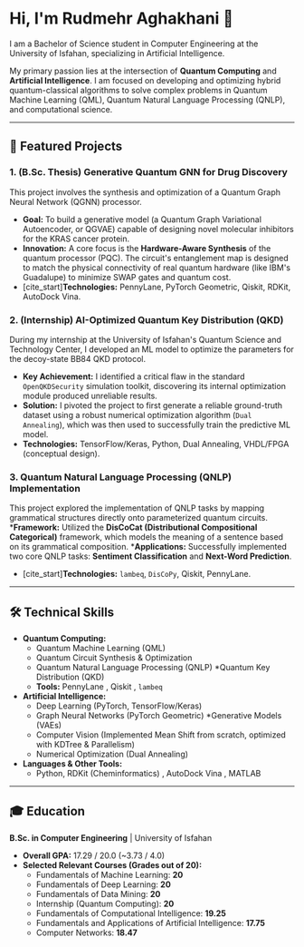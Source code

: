 # Hi, I'm Rudmehr Aghakhani 👋

I am a Bachelor of Science student in Computer Engineering at the University of Isfahan, specializing in Artificial Intelligence.

My primary passion lies at the intersection of **Quantum Computing** and **Artificial Intelligence**. I am focused on developing and optimizing hybrid quantum-classical algorithms to solve complex problems in Quantum Machine Learning (QML), Quantum Natural Language Processing (QNLP), and computational science.

---

## 🚀 Featured Projects

### 1. (B.Sc. Thesis) Generative Quantum GNN for Drug Discovery

This project involves the synthesis and optimization of a Quantum Graph Neural Network (QGNN) processor.
* **Goal:** To build a generative model (a Quantum Graph Variational Autoencoder, or QGVAE) capable of designing novel molecular inhibitors for the KRAS cancer protein.
* **Innovation:** A core focus is the **Hardware-Aware Synthesis** of the quantum processor (PQC). The circuit's entanglement map is designed to match the physical connectivity of real quantum hardware (like IBM's Guadalupe) to minimize SWAP gates and quantum cost.
* [cite_start]**Technologies:** PennyLane, PyTorch Geometric, Qiskit, RDKit, AutoDock Vina.

### 2. (Internship) AI-Optimized Quantum Key Distribution (QKD)

During my internship at the University of Isfahan's Quantum Science and Technology Center, I developed an ML model to optimize the parameters for the decoy-state BB84 QKD protocol.
* **Key Achievement:** I identified a critical flaw in the standard `OpenQKDSecurity` simulation toolkit, discovering its internal optimization module produced unreliable results.
* **Solution:** I pivoted the project to first generate a reliable ground-truth dataset using a robust numerical optimization algorithm (`Dual Annealing`), which was then used to successfully train the predictive ML model.
* **Technologies:** TensorFlow/Keras, Python, Dual Annealing, VHDL/FPGA (conceptual design).

### 3. Quantum Natural Language Processing (QNLP) Implementation

This project explored the implementation of QNLP tasks by mapping grammatical structures directly onto parameterized quantum circuits.
***Framework:** Utilized the **DisCoCat (Distributional Compositional Categorical)** framework, which models the meaning of a sentence based on its grammatical composition.
***Applications:** Successfully implemented two core QNLP tasks: **Sentiment Classification** and **Next-Word Prediction**.
* [cite_start]**Technologies:** `lambeq`, `DisCoPy`, Qiskit, PennyLane.

---

## 🛠️ Technical Skills

* **Quantum Computing:**
    * Quantum Machine Learning (QML) 
    * Quantum Circuit Synthesis & Optimization 
    * Quantum Natural Language Processing (QNLP) 
    *Quantum Key Distribution (QKD)
    * **Tools:** PennyLane , Qiskit , `lambeq` 
* **Artificial Intelligence:**
    * Deep Learning (PyTorch, TensorFlow/Keras)
    * Graph Neural Networks (PyTorch Geometric) 
    *Generative Models (VAEs)
    * Computer Vision (Implemented Mean Shift from scratch, optimized with KDTree & Parallelism) 
    * Numerical Optimization (Dual Annealing) 
* **Languages & Other Tools:**
    * Python, RDKit (Cheminformatics) , AutoDock Vina , MATLAB 

---

## 🎓 Education

**B.Sc. in Computer Engineering** | University of Isfahan 
* **Overall GPA:** 17.29 / 20.0 (~3.73 / 4.0) 
* **Selected Relevant Courses (Grades out of 20):**
    * Fundamentals of Machine Learning: **20**
    * Fundamentals of Deep Learning: **20**
    * Fundamentals of Data Mining: **20** 
    * Internship (Quantum Computing): **20** 
    * Fundamentals of Computational Intelligence: **19.25** 
    * Fundamentals and Applications of Artificial Intelligence: **17.75** 
    * Computer Networks: **18.47** 
